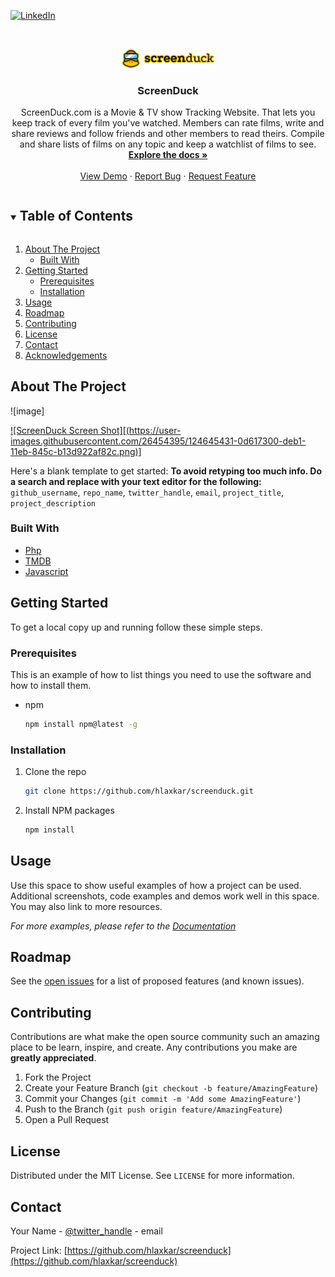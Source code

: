 
<!--
*** Thanks for checking out the Best-README-Template. If you have a suggestion
*** that would make this better, please fork the repo and create a pull request
*** or simply open an issue with the tag "enhancement".
*** Thanks again! Now go create something AMAZING! :D
***
***
***
*** To avoid retyping too much info. Do a search and replace for the following:
*** github_username, repo_name, twitter_handle, email, project_title, project_description
-->



<!-- PROJECT SHIELDS -->
<!--
*** I'm using markdown "reference style" links for readability.
*** Reference links are enclosed in brackets [ ] instead of parentheses ( ).
*** See the bottom of this document for the declaration of the reference variables
*** for contributors-url, forks-url, etc. This is an optional, concise syntax you may use.
*** https://www.markdownguide.org/basic-syntax/#reference-style-links
-->

[![LinkedIn][linkedin-shield]][linkedin-url]



<!-- PROJECT LOGO -->
<br />
<p align="center">
  <a href="https://github.com/hlaxkar/screenduck">
    <img src="img/logo3.png" alt="Logo" width="150">
  </a>

  <h3 align="center">ScreenDuck</h3>

  <p align="center">
    ScreenDuck.com is a Movie & TV show Tracking Website. That lets you keep track of every film you've watched. Members can rate films, write and share reviews and follow friends and other members to read theirs. Compile and share lists of films on any topic and keep a watchlist of films to see.
    <br />
    <a href="https://github.com/hlaxkar/screenduck"><strong>Explore the docs »</strong></a>
    <br />
    <br />
    <a href="https://github.com/hlaxkar/screenduck">View Demo</a>
    ·
    <a href="https://github.com/hlaxkar/screenduck/issues">Report Bug</a>
    ·
    <a href="https://github.com/hlaxkar/screenduck/issues">Request Feature</a>
  </p>
</p>



<!-- TABLE OF CONTENTS -->
<details open="open">
  <summary><h2 style="display: inline-block">Table of Contents</h2></summary>
  <ol>
    <li>
      <a href="#about-the-project">About The Project</a>
      <ul>
        <li><a href="#built-with">Built With</a></li>
      </ul>
    </li>
    <li>
      <a href="#getting-started">Getting Started</a>
      <ul>
        <li><a href="#prerequisites">Prerequisites</a></li>
        <li><a href="#installation">Installation</a></li>
      </ul>
    </li>
    <li><a href="#usage">Usage</a></li>
    <li><a href="#roadmap">Roadmap</a></li>
    <li><a href="#contributing">Contributing</a></li>
    <li><a href="#license">License</a></li>
    <li><a href="#contact">Contact</a></li>
    <li><a href="#acknowledgements">Acknowledgements</a></li>
  </ol>
</details>



<!-- ABOUT THE PROJECT -->
## About The Project
![image]

[![ScreenDuck Screen Shot][(https://user-images.githubusercontent.com/26454395/124645431-0d617300-deb1-11eb-845c-b13d922af82c.png)]](http://www.screenduck.tk)

Here's a blank template to get started:
**To avoid retyping too much info. Do a search and replace with your text editor for the following:**
`github_username`, `repo_name`, `twitter_handle`, `email`, `project_title`, `project_description`


### Built With

* [Php]()
* [TMDB]()
* [Javascript]()



<!-- GETTING STARTED -->
## Getting Started

To get a local copy up and running follow these simple steps.

### Prerequisites

This is an example of how to list things you need to use the software and how to install them.
* npm
  ```sh
  npm install npm@latest -g
  ```

### Installation

1. Clone the repo
   ```sh
   git clone https://github.com/hlaxkar/screenduck.git
   ```
2. Install NPM packages
   ```sh
   npm install
   ```



<!-- USAGE EXAMPLES -->
## Usage

Use this space to show useful examples of how a project can be used. Additional screenshots, code examples and demos work well in this space. You may also link to more resources.

_For more examples, please refer to the [Documentation](https://example.com)_



<!-- ROADMAP -->
## Roadmap

See the [open issues](https://github.com/hlaxkar/screenduck/issues) for a list of proposed features (and known issues).



<!-- CONTRIBUTING -->
## Contributing

Contributions are what make the open source community such an amazing place to be learn, inspire, and create. Any contributions you make are **greatly appreciated**.

1. Fork the Project
2. Create your Feature Branch (`git checkout -b feature/AmazingFeature`)
3. Commit your Changes (`git commit -m 'Add some AmazingFeature'`)
4. Push to the Branch (`git push origin feature/AmazingFeature`)
5. Open a Pull Request



<!-- LICENSE -->
## License

Distributed under the MIT License. See `LICENSE` for more information.



<!-- CONTACT -->
## Contact

Your Name - [@twitter_handle](https://twitter.com/twitter_handle) - email

Project Link: [https://github.com/hlaxkar/screenduck](https://github.com/hlaxkar/screenduck)






<!-- MARKDOWN LINKS & IMAGES -->
<!-- https://www.markdownguide.org/basic-syntax/#reference-style-links -->
[contributors-shield]: https://img.shields.io/github/contributors/hlaxkar/repo.svg?style=for-the-badge
[contributors-url]: https://github.com/hlaxkar/repo/graphs/contributors
[forks-shield]: https://img.shields.io/github/forks/hlaxkar/repo.svg?style=for-the-badge
[forks-url]: https://github.com/hlaxkar/repo/network/members
[stars-shield]: https://img.shields.io/github/stars/hlaxkar/repo.svg?style=for-the-badge
[stars-url]: https://github.com/hlaxkar/repo/stargazers
[issues-shield]: https://img.shields.io/github/issues/hlaxkar/repo.svg?style=for-the-badge
[issues-url]: https://github.com/hlaxkar/repo/issues
[license-shield]: https://img.shields.io/github/license/hlaxkar/repo.svg?style=for-the-badge
[license-url]: https://github.com/hlaxkar/repo/blob/master/LICENSE.txt
[linkedin-shield]: https://img.shields.io/badge/-LinkedIn-black.svg?style=for-the-badge&logo=linkedin&colorB=555
[linkedin-url]: https://linkedin.com/in/hlaxkar

